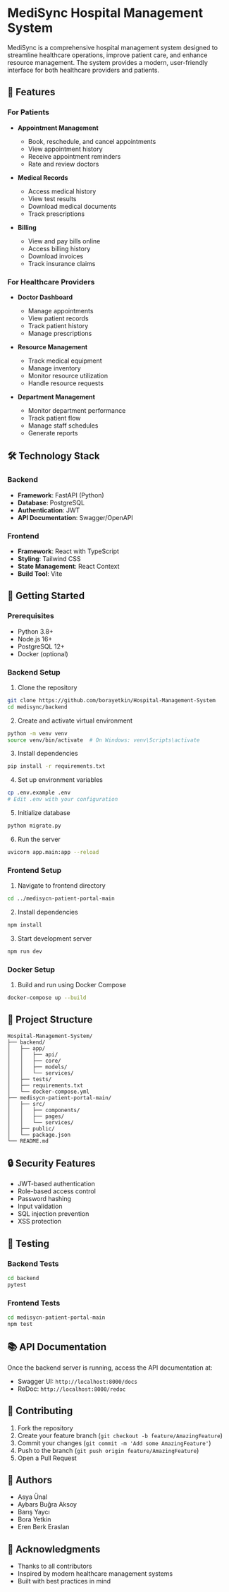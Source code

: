 # MediSync Hospital Management System

MediSync is a comprehensive hospital management system designed to streamline healthcare operations, improve patient care, and enhance resource management. The system provides a modern, user-friendly interface for both healthcare providers and patients.

## 🌟 Features

### For Patients
- **Appointment Management**
  - Book, reschedule, and cancel appointments
  - View appointment history
  - Receive appointment reminders
  - Rate and review doctors

- **Medical Records**
  - Access medical history
  - View test results
  - Download medical documents
  - Track prescriptions

- **Billing**
  - View and pay bills online
  - Access billing history
  - Download invoices
  - Track insurance claims

### For Healthcare Providers
- **Doctor Dashboard**
  - Manage appointments
  - View patient records
  - Track patient history
  - Manage prescriptions

- **Resource Management**
  - Track medical equipment
  - Manage inventory
  - Monitor resource utilization
  - Handle resource requests

- **Department Management**
  - Monitor department performance
  - Track patient flow
  - Manage staff schedules
  - Generate reports

## 🛠️ Technology Stack

### Backend
- **Framework**: FastAPI (Python)
- **Database**: PostgreSQL
- **Authentication**: JWT
- **API Documentation**: Swagger/OpenAPI

### Frontend
- **Framework**: React with TypeScript
- **Styling**: Tailwind CSS
- **State Management**: React Context
- **Build Tool**: Vite

## 🚀 Getting Started

### Prerequisites
- Python 3.8+
- Node.js 16+
- PostgreSQL 12+
- Docker (optional)

### Backend Setup
1. Clone the repository
```bash
git clone https://github.com/borayetkin/Hospital-Management-System
cd medisync/backend
```

2. Create and activate virtual environment
```bash
python -m venv venv
source venv/bin/activate  # On Windows: venv\Scripts\activate
```

3. Install dependencies
```bash
pip install -r requirements.txt
```

4. Set up environment variables
```bash
cp .env.example .env
# Edit .env with your configuration
```

5. Initialize database
```bash
python migrate.py
```

6. Run the server
```bash
uvicorn app.main:app --reload
```

### Frontend Setup
1. Navigate to frontend directory
```bash
cd ../medisycn-patient-portal-main
```

2. Install dependencies
```bash
npm install
```

3. Start development server
```bash
npm run dev
```

### Docker Setup
1. Build and run using Docker Compose
```bash
docker-compose up --build
```

## 📁 Project Structure

```
Hospital-Management-System/
├── backend/
│   ├── app/
│   │   ├── api/
│   │   ├── core/
│   │   ├── models/
│   │   └── services/
│   ├── tests/
│   ├── requirements.txt
│   └── docker-compose.yml
├── medisycn-patient-portal-main/
│   ├── src/
│   │   ├── components/
│   │   ├── pages/
│   │   └── services/
│   ├── public/
│   └── package.json
└── README.md
```

## 🔒 Security Features

- JWT-based authentication
- Role-based access control
- Password hashing
- Input validation
- SQL injection prevention
- XSS protection

## 🧪 Testing

### Backend Tests
```bash
cd backend
pytest
```

### Frontend Tests
```bash
cd medisycn-patient-portal-main
npm test
```

## 📚 API Documentation

Once the backend server is running, access the API documentation at:
- Swagger UI: `http://localhost:8000/docs`
- ReDoc: `http://localhost:8000/redoc`

## 🤝 Contributing

1. Fork the repository
2. Create your feature branch (`git checkout -b feature/AmazingFeature`)
3. Commit your changes (`git commit -m 'Add some AmazingFeature'`)
4. Push to the branch (`git push origin feature/AmazingFeature`)
5. Open a Pull Request


## 👥 Authors

- Asya Ünal
- Aybars Buğra Aksoy
- Barış Yaycı
- Bora Yetkin
- Eren Berk Eraslan

## 🙏 Acknowledgments

- Thanks to all contributors
- Inspired by modern healthcare management systems
- Built with best practices in mind

